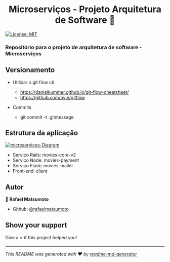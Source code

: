 <h1 align="center">Microserviços - Projeto Arquitetura de Software 👋</h1>
<p>
  <a href="#" target="_blank">
    <img alt="License: MIT" src="https://img.shields.io/badge/License-MIT-yellow.svg" />
  </a>
</p>

### Repositório para o projeto de arquitetura de software - Microserviços 

## Versionamento

* Utilizar o git flow cli
    
    * https://danielkummer.github.io/git-flow-cheatsheet/
    * https://github.com/nvie/gitflow

* Commits
  
    * git commit -t .gitmessage

## Estrutura da aplicação

<a href="https://ibb.co/ZVVm3dP"><img src="https://i.ibb.co/HVVd07s/microservices-Diagram.png" alt="microservices-Diagram" border="0"></a>

- Serviço Rails: movies-core-v2
- Serviço Node: movies-payment
- Serviço Flask: movies-mailer
- Front-end: client

## Autor

👤 **Rafael Matsumoto**

* Github: [@rafaelmatsumoto](https://github.com/rafaelmatsumoto)

## Show your support

Give a ⭐️ if this project helped you!

***
_This README was generated with ❤️ by [readme-md-generator](https://github.com/kefranabg/readme-md-generator)_
